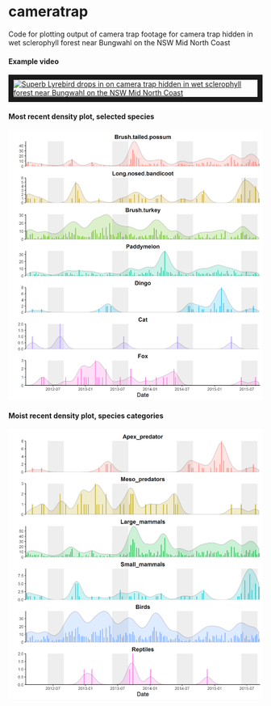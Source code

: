 # cameratrap
Code for plotting output of camera trap footage for camera trap hidden in wet sclerophyll forest near Bungwahl on the NSW Mid North Coast

#### Example video
<a href="http://www.youtube.com/watch?feature=player_embedded&v=8aRGBo1rU3c
" target="_blank"><img src="http://img.youtube.com/vi/8aRGBo1rU3c/0.jpg" 
alt="Superb Lyrebird drops in on camera trap hidden in wet sclerophyll forest near Bungwahl on the NSW Mid North Coast" width="240" height="180" border="10" /></a>


#### Most recent density plot, selected species
![Density plot, selected species](https://github.com/robbibt/cameratrap/blob/master/results/output_species.png "Density plot, selected species")

#### Moist recent density plot, species categories
![Density plot, selected species](https://github.com/robbibt/cameratrap/blob/master/results/output_categories.png "Density plot, species categories")


